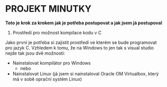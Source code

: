 PROJEKT MINUTKY
=
**Toto je krok za krokem jak je potřeba postupovat a jak jsem já postupoval**

1) Prostředí pro možnost kompilace kodu v C

Jako první je potřeba si zajistit prostředí ve kterém se bude programovat pro jazyk C. Vzhledem k tomu, že na Windows to jen tak s visual studio nejde tak jsou dvě možnosti:
* Nainstalovat kompilátor pro Windows
  * nebo
* Nainstalovat Linux (já jsem si nainstaloval Oracle OM Virtualbox, který má v sobě oprační systém Linux)
  
